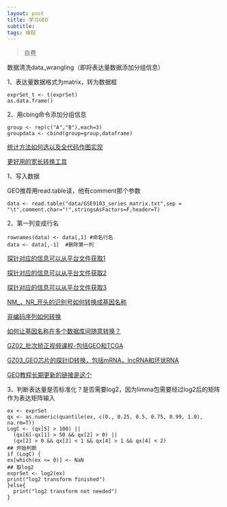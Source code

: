 ```yaml
---
layout: post
title: 学习GEO
subtitle:
tags: 编程
---
```


>自费

<!--more-->

数据清洗data_wrangling（即将表达量数据添加分组信息）

1、表达量数据格式为matrix，转为数据框  

    exprSet_t <- t(exprSet)
    as.data.frame()

2、用cbing命令添加分组信息

    group <- rep(c("A","B"),each=3)
    groupdata <- cbind(group=group,dataframe)

[统计方法如何选以及全代码作图实现][1]

[更好用的宽长转换工具][2]


1、写入数据

GEO推荐用read.table读，他有comment那个参数

    data <- read.table("data/GSE9103_series_matrix.txt",sep = "\t",comment.char="!",stringsAsFactors=F,header=T)

2、第一列变成行名

    rownames(data) <- data[,1] #命名行名
    data <- data[,-1]  #删除第一列


[探针对应的信息可以从平台文件获取1][3]

[探针对应的信息可以从平台文件获取2][4]

[探针对应的信息可以从平台文件获取3][5]

[NM_，NR_开头的识别号如何转换成基因名称][6]

[非编码序列如何转换][7]

[如何让基因名称在多个数据库间随意转换？][8]

[GZ02_批次矫正视频课程-包括GEO和TCGA][9]

[GZ03_GEO芯片的探针ID转换，包括mRNA，lncRNA和环状RNA][10]

[GEO教程长期更新的链接是这个][11]


3、判断表达量是否标准化？是否需要log2，因为limma包需要经过log2后的矩阵作为表达矩阵输入

    ex <- exprSet
    qx <- as.numeric(quantile(ex, c(0., 0.25, 0.5, 0.75, 0.99, 1.0), na.rm=T))
    LogC <- (qx[5] > 100) ||
      (qx[6]-qx[1] > 50 && qx[2] > 0) ||
      (qx[2] > 0 && qx[2] < 1 && qx[4] > 1 && qx[4] < 2)
    ## 开始判断
    if (LogC) { 
    ex[which(ex <= 0)] <- NaN
    ## 取log2
    exprSet <- log2(ex)
    print("log2 transform finished")
    }else{
      print("log2 transform not needed")
    }

[1]: https://mp.weixin.qq.com/s/IF4F0W2ghWRq4ILVP3T49A
[2]: https://mp.weixin.qq.com/s/sbc3LVv5MAkFenE1JB-rAA
[3]: https://mp.weixin.qq.com/s/nWbMO4mULgN__nPjooRDlg
[4]: https://mp.weixin.qq.com/s/CSHdvRK6xoNJU91tpper_w
[5]: https://mp.weixin.qq.com/s/DlioHHXQd-W-96tXLWrQvA
[6]: https://mp.weixin.qq.com/s/FdCcliMCYj4Yb4grzIQMaA
[7]: https://mp.weixin.qq.com/s/X8rUnEasKy3Dk-EoUAvC2A
[8]: https://mp.weixin.qq.com/s/wsiceQmNVveoggiqeDSlmQ
[9]: https://weidian.com/item.html?itemID=3528879676
[10]: https://weidian.com/item.html?itemID=3584919356
[11]: https://codingsoeasy.com/archives/geo
